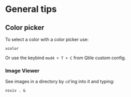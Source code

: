 # General tips

## Color picker

To select a color with a color picker use:

    xcolor

Or use the keybind `mod4 + T + C` from Qtile custom config.


### Image Viewer

See images in a directory by `cd`'ing into it and typing:

    nsxiv . &
